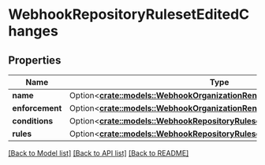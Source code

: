 # WebhookRepositoryRulesetEditedChanges

## Properties

Name | Type | Description | Notes
------------ | ------------- | ------------- | -------------
**name** | Option<[**crate::models::WebhookOrganizationRenamedChangesLogin**](webhook_organization_renamed_changes_login.md)> |  | [optional]
**enforcement** | Option<[**crate::models::WebhookOrganizationRenamedChangesLogin**](webhook_organization_renamed_changes_login.md)> |  | [optional]
**conditions** | Option<[**crate::models::WebhookRepositoryRulesetEditedChangesConditions**](webhook_repository_ruleset_edited_changes_conditions.md)> |  | [optional]
**rules** | Option<[**crate::models::WebhookRepositoryRulesetEditedChangesRules**](webhook_repository_ruleset_edited_changes_rules.md)> |  | [optional]

[[Back to Model list]](../README.md#documentation-for-models) [[Back to API list]](../README.md#documentation-for-api-endpoints) [[Back to README]](../README.md)


